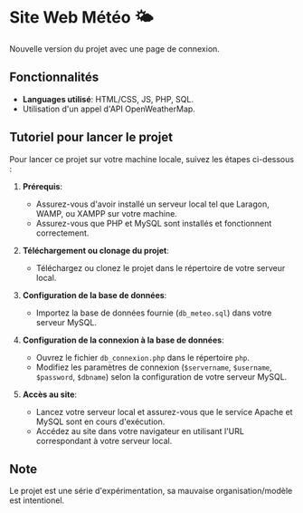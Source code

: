 # Site Web Météo 🌤️

Nouvelle version du projet avec une page de connexion.

## Fonctionnalités

- **Languages utilisé**: HTML/CSS, JS, PHP, SQL.
- Utilisation d'un appel d'API OpenWeatherMap.

## Tutoriel pour lancer le projet

Pour lancer ce projet sur votre machine locale, suivez les étapes ci-dessous :

1. **Prérequis**:
   - Assurez-vous d'avoir installé un serveur local tel que Laragon, WAMP, ou XAMPP sur votre machine.
   - Assurez-vous que PHP et MySQL sont installés et fonctionnent correctement.

2. **Téléchargement ou clonage du projet**:
   - Téléchargez ou clonez le projet dans le répertoire de votre serveur local.

3. **Configuration de la base de données**:
   - Importez la base de données fournie (`db_meteo.sql`) dans votre serveur MySQL.

4. **Configuration de la connexion à la base de données**:
   - Ouvrez le fichier `db_connexion.php` dans le répertoire `php`.
   - Modifiez les paramètres de connexion (`$servername`, `$username`, `$password`, `$dbname`) selon la configuration de votre serveur MySQL.

5. **Accès au site**:
   - Lancez votre serveur local et assurez-vous que le service Apache et MySQL sont en cours d'exécution.
   - Accédez au site dans votre navigateur en utilisant l'URL correspondant à votre serveur local.

## Note
Le projet est une série d'expérimentation, sa mauvaise organisation/modèle est intentionel.

